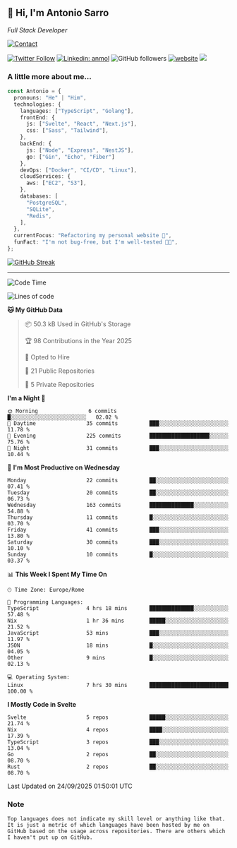<h2>
    👋 Hi, I'm Antonio Sarro 
</h2>
<p><em>
    Full Stack Developer
</em></p>

[![Contact](https://img.shields.io/badge/Contact-222222?style=for-the-badge&logo=protonmail&logoColor=#6D4AFF)](mailto:contact@antoniosarro.dev)

[![Twitter Follow](https://img.shields.io/twitter/follow/_antoniosarro_?label=Follow)](https://twitter.com/intent/follow?screen_name=_antoniosarro_)
[![Linkedin: anmol](https://img.shields.io/badge/-anmol-blue?style=flat-square&logo=Linkedin&logoColor=white&link=https://www.linkedin.com/in/antoniosarro99/)](https://www.linkedin.com/in/antoniosarro99/)
![GitHub followers](https://img.shields.io/github/followers/antoniosarro?label=Follow&style=social)
[![website](https://img.shields.io/badge/Website-46a2f1.svg?&style=flat-square&logo=Google-Chrome&logoColor=white&link=https://antoniosarro.dev/)](https://antoniosarro.dev/)
![](https://visitor-badge.glitch.me/badge?page_id=antoniosarro.antoniosarro)

### A little more about me...

```typescript
const Antonio = {
  pronouns: "He" | "Him",
  technologies: {
    languages: ["TypeScript", "Golang"],
    frontEnd: {
      js: ["Svelte", "React", "Next.js"],
      css: ["Sass", "Tailwind"],
    },
    backEnd: {
      js: ["Node", "Express", "NestJS"],
      go: ["Gin", "Echo", "Fiber"]
    },
    devOps: ["Docker", "CI/CD", "Linux"],
    cloudServices: {
      aws: ["EC2", "S3"],
    },
    databases: [
      "PostgreSQL",
      "SQLite",
      "Redis",
    ],
  },
  currentFocus: "Refactoring my personal website 👾",
  funFact: "I'm not bug-free, but I'm well-tested 😶‍🌫️",
};
```

[![GitHub Streak](https://streak-stats.demolab.com?user=antoniosarro&theme=github-dark-dimmed&hide_border=true)](https://git.io/streak-stats)

---

<!--START_SECTION:waka-->
![Code Time](http://img.shields.io/badge/Code%20Time-104%20hrs%2019%20mins-blue)

![Lines of code](https://img.shields.io/badge/From%20Hello%20World%20I%27ve%20Written-95.3%20thousand%20lines%20of%20code-blue)

**🐱 My GitHub Data** 

> 📦 50.3 kB Used in GitHub's Storage 
 > 
> 🏆 98 Contributions in the Year 2025
 > 
> 💼 Opted to Hire
 > 
> 📜 21 Public Repositories 
 > 
> 🔑 5 Private Repositories 
 > 
**I'm a Night 🦉** 

```text
🌞 Morning                6 commits           █░░░░░░░░░░░░░░░░░░░░░░░░   02.02 % 
🌆 Daytime                35 commits          ███░░░░░░░░░░░░░░░░░░░░░░   11.78 % 
🌃 Evening                225 commits         ███████████████████░░░░░░   75.76 % 
🌙 Night                  31 commits          ███░░░░░░░░░░░░░░░░░░░░░░   10.44 % 
```
📅 **I'm Most Productive on Wednesday** 

```text
Monday                   22 commits          ██░░░░░░░░░░░░░░░░░░░░░░░   07.41 % 
Tuesday                  20 commits          ██░░░░░░░░░░░░░░░░░░░░░░░   06.73 % 
Wednesday                163 commits         ██████████████░░░░░░░░░░░   54.88 % 
Thursday                 11 commits          █░░░░░░░░░░░░░░░░░░░░░░░░   03.70 % 
Friday                   41 commits          ███░░░░░░░░░░░░░░░░░░░░░░   13.80 % 
Saturday                 30 commits          ███░░░░░░░░░░░░░░░░░░░░░░   10.10 % 
Sunday                   10 commits          █░░░░░░░░░░░░░░░░░░░░░░░░   03.37 % 
```


📊 **This Week I Spent My Time On** 

```text
🕑︎ Time Zone: Europe/Rome

💬 Programming Languages: 
TypeScript               4 hrs 18 mins       ██████████████░░░░░░░░░░░   57.48 % 
Nix                      1 hr 36 mins        █████░░░░░░░░░░░░░░░░░░░░   21.52 % 
JavaScript               53 mins             ███░░░░░░░░░░░░░░░░░░░░░░   11.97 % 
JSON                     18 mins             █░░░░░░░░░░░░░░░░░░░░░░░░   04.05 % 
Other                    9 mins              █░░░░░░░░░░░░░░░░░░░░░░░░   02.13 % 

💻 Operating System: 
Linux                    7 hrs 30 mins       █████████████████████████   100.00 % 
```

**I Mostly Code in Svelte** 

```text
Svelte                   5 repos             █████░░░░░░░░░░░░░░░░░░░░   21.74 % 
Nix                      4 repos             ████░░░░░░░░░░░░░░░░░░░░░   17.39 % 
TypeScript               3 repos             ███░░░░░░░░░░░░░░░░░░░░░░   13.04 % 
Go                       2 repos             ██░░░░░░░░░░░░░░░░░░░░░░░   08.70 % 
Rust                     2 repos             ██░░░░░░░░░░░░░░░░░░░░░░░   08.70 % 
```




 Last Updated on 24/09/2025 01:50:01 UTC
<!--END_SECTION:waka-->

### Note
```text
Top languages does not indicate my skill level or anything like that. It is just a metric of which languages have been hosted by me on GitHub based on the usage across repositories. There are others which I haven't put up on GitHub.
```
